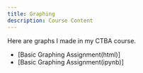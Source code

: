```yaml
---
title: Graphing
description: Course Content
---
```


Here are graphs I made in my CTBA course.
- [Basic Graphing Assignment(html)]
- [Basic Graphing Assignment(ipynb)]
